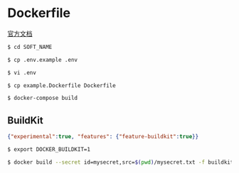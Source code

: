 # Dockerfile

[官方文档](https://github.com/docker-library/docs)

```bash
$ cd SOFT_NAME

$ cp .env.example .env

$ vi .env

$ cp example.Dockerfile Dockerfile

$ docker-compose build
```

## BuildKit

```json
{"experimental":true, "features": {"feature-buildkit":true}}
```

```bash
$ export DOCKER_BUILDKIT=1

$ docker build --secret id=mysecret,src=$(pwd)/mysecret.txt -f buildkit.Dockerfile .
```
